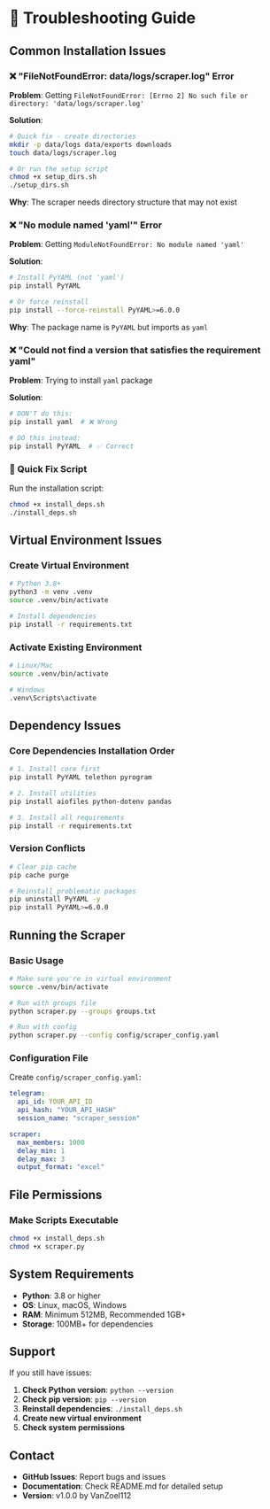 # 🔧 Troubleshooting Guide

## Common Installation Issues

### ❌ "FileNotFoundError: data/logs/scraper.log" Error

**Problem**: Getting `FileNotFoundError: [Errno 2] No such file or directory: 'data/logs/scraper.log'`

**Solution**:
```bash
# Quick fix - create directories
mkdir -p data/logs data/exports downloads
touch data/logs/scraper.log

# Or run the setup script
chmod +x setup_dirs.sh
./setup_dirs.sh
```

**Why**: The scraper needs directory structure that may not exist

### ❌ "No module named 'yaml'" Error

**Problem**: Getting `ModuleNotFoundError: No module named 'yaml'`

**Solution**:
```bash
# Install PyYAML (not 'yaml')
pip install PyYAML

# Or force reinstall
pip install --force-reinstall PyYAML>=6.0.0
```

**Why**: The package name is `PyYAML` but imports as `yaml`

### ❌ "Could not find a version that satisfies the requirement yaml"

**Problem**: Trying to install `yaml` package

**Solution**:
```bash
# DON'T do this:
pip install yaml  # ❌ Wrong

# DO this instead:
pip install PyYAML  # ✅ Correct
```

### 🚀 Quick Fix Script

Run the installation script:
```bash
chmod +x install_deps.sh
./install_deps.sh
```

## Virtual Environment Issues

### Create Virtual Environment
```bash
# Python 3.8+
python3 -m venv .venv
source .venv/bin/activate

# Install dependencies
pip install -r requirements.txt
```

### Activate Existing Environment
```bash
# Linux/Mac
source .venv/bin/activate

# Windows
.venv\Scripts\activate
```

## Dependency Issues

### Core Dependencies Installation Order
```bash
# 1. Install core first
pip install PyYAML telethon pyrogram

# 2. Install utilities
pip install aiofiles python-dotenv pandas

# 3. Install all requirements
pip install -r requirements.txt
```

### Version Conflicts
```bash
# Clear pip cache
pip cache purge

# Reinstall problematic packages
pip uninstall PyYAML -y
pip install PyYAML>=6.0.0
```

## Running the Scraper

### Basic Usage
```bash
# Make sure you're in virtual environment
source .venv/bin/activate

# Run with groups file
python scraper.py --groups groups.txt

# Run with config
python scraper.py --config config/scraper_config.yaml
```

### Configuration File
Create `config/scraper_config.yaml`:
```yaml
telegram:
  api_id: YOUR_API_ID
  api_hash: "YOUR_API_HASH"
  session_name: "scraper_session"

scraper:
  max_members: 1000
  delay_min: 1
  delay_max: 3
  output_format: "excel"
```

## File Permissions

### Make Scripts Executable
```bash
chmod +x install_deps.sh
chmod +x scraper.py
```

## System Requirements

- **Python**: 3.8 or higher
- **OS**: Linux, macOS, Windows
- **RAM**: Minimum 512MB, Recommended 1GB+
- **Storage**: 100MB+ for dependencies

## Support

If you still have issues:

1. **Check Python version**: `python --version`
2. **Check pip version**: `pip --version`
3. **Reinstall dependencies**: `./install_deps.sh`
4. **Create new virtual environment**
5. **Check system permissions**

## Contact

- **GitHub Issues**: Report bugs and issues
- **Documentation**: Check README.md for detailed setup
- **Version**: v1.0.0 by VanZoel112